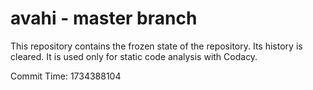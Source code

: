 # avahi - master branch

This repository contains the frozen state of the repository.
Its history is cleared. It is used only for static code
analysis with Codacy.

Commit Time: 1734388104